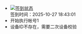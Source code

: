 - [![签到状态](https://github.com/womade/Cloud189-Actions/actions/workflows/main.yml/badge.svg?branch=main)](https://github.com/womade/Cloud189-Actions/actions/workflows/main.yml) <br> 签到时间：2025-10-27 18:43:01
- 开始执行帐号1
- 设备ID不存在，需要二次设备校验
